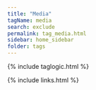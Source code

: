 ```yaml
---
title: "Media"
tagName: media
search: exclude
permalink: tag_media.html
sidebar: home_sidebar
folder: tags
---
```

{% include taglogic.html %}

{% include links.html %}

